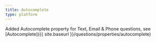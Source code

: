 ```yaml
---
title: Autocomplete
type: platform
---
```


Added Autocomplete property for Text, Email &amp; Phone questions, see [Autocomplete]({{ site.baseurl }}/questions/properties/autocomplete)
